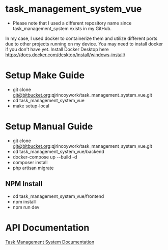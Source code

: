# task_management_system_vue 
  - Please note that I used a different repository name since task_management_system exists in my GitHub.

In my case, I used docker to containerize them and utilize different ports due to other projects running on my device.
You may need to install docker if you don't have yet. Install Docker Desktop here https://docs.docker.com/desktop/install/windows-install/

# Setup Make Guide
 + git clone git@bitbucket.org:qjrincoywork/task_management_system_vue.git
 + cd task_management_system_vue
 + make setup-local

# Setup Manual Guide
 + git clone git@bitbucket.org:qjrincoywork/task_management_system_vue.git
 + cd task_management_system_vue/backend
 + docker-compose up --build -d
 + composer install
 + php artisan migrate

## NPM Install
 - cd task_management_system_vue/frontend
 - npm install
 - npm run dev


# API Documentation
[Task Management System Documentation](https://documenter.getpostman.com/view/14067001/2sB3BLhmpn)
